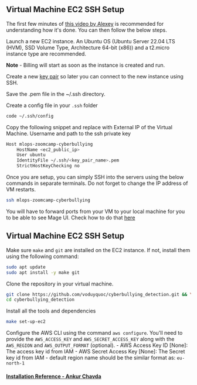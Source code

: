 ## Virtual Machine EC2 SSH Setup

The first few minutes of [this video by Alexey](https://www.youtube.com/watch?v=IXSiYkP23zo) is recommended for understanding how it's done. You can then follow the below steps.

Launch a new EC2 instance. An Ubuntu OS (Ubuntu Server 22.04 LTS (HVM), SSD Volume Type, Architecture 64-bit (x86)) and a t2.micro instance type are recommended. 

**Note** - Billing will start as soon as the instance is created and run.

Create a new [key pair](https://docs.aws.amazon.com/AWSEC2/latest/UserGuide/create-key-pairs.html) so later you can connect to the new instance using SSH.

Save the .pem file in the ~/.ssh directory.

Create a config file in your `.ssh` folder

```bash
code ~/.ssh/config
```

Copy the following snippet and replace with External IP of the Virtual Machine. Username and path to the ssh private key

```bash
Host mlops-zoomcamp-cyberbullying
    HostName <ec2_public_ip>
    User ubuntu
    IdentityFile ~/.ssh/<key_pair_name>.pem
    StrictHostKeyChecking no
```

Once you are setup, you can simply SSH into the servers using the below commands in separate terminals. Do not forget to change the IP address of VM restarts.

```bash
ssh mlops-zoomcamp-cyberbullying
```

You will have to forward ports from your VM to your local machine for you to be able to see Mage UI. Check how to do that [here](https://youtu.be/ae-CV2KfoN0?t=1074)

## Virtual Machine EC2 SSH Setup

Make sure `make` and `git` are installed on the EC2 instance. If not, install them using the following command:

```bash
sudo apt update
sudo apt install -y make git
```

Clone the repository in your virtual machine.

```bash
git clone https://github.com/voduyquoc/cyberbullying_detection.git && \
cd cyberbullying_detection
```

Install all the tools and dependencies

```bash
make set-up-ec2
```

Configure the AWS CLI using the command `aws configure`. You'll need to provide the `AWS_ACCESS_KEY` and `AWS_SECRET_ACCESS_KEY` along with the `AWS_REGION` and `AWS_OUTPUT_FORMAT` (optional). 
    - AWS Access Key ID [None]: The access key id from IAM 
    - AWS Secret Access Key [None]: The Secret key id from IAM
    - default region name should be the similar format as: `eu-north-1`



#### [Installation Reference - Ankur Chavda](https://github.com/ankurchavda/streamify/blob/main/setup/ssh.md)